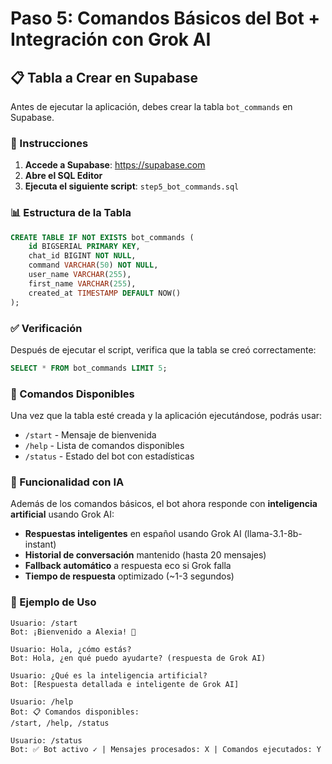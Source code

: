 # Paso 5: Comandos Básicos del Bot + Integración con Grok AI

## 📋 Tabla a Crear en Supabase

Antes de ejecutar la aplicación, debes crear la tabla `bot_commands` en Supabase.

### 🔧 Instrucciones

1. **Accede a Supabase**: https://supabase.com
2. **Abre el SQL Editor**
3. **Ejecuta el siguiente script**: `step5_bot_commands.sql`

### 📊 Estructura de la Tabla

```sql
CREATE TABLE IF NOT EXISTS bot_commands (
    id BIGSERIAL PRIMARY KEY,
    chat_id BIGINT NOT NULL,
    command VARCHAR(50) NOT NULL,
    user_name VARCHAR(255),
    first_name VARCHAR(255),
    created_at TIMESTAMP DEFAULT NOW()
);
```

### ✅ Verificación

Después de ejecutar el script, verifica que la tabla se creó correctamente:

```sql
SELECT * FROM bot_commands LIMIT 5;
```

### 🎯 Comandos Disponibles

Una vez que la tabla esté creada y la aplicación ejecutándose, podrás usar:

- `/start` - Mensaje de bienvenida
- `/help` - Lista de comandos disponibles
- `/status` - Estado del bot con estadísticas

### 🤖 Funcionalidad con IA

Además de los comandos básicos, el bot ahora responde con **inteligencia artificial** usando Grok AI:

- **Respuestas inteligentes** en español usando Grok AI (llama-3.1-8b-instant)
- **Historial de conversación** mantenido (hasta 20 mensajes)
- **Fallback automático** a respuesta eco si Grok falla
- **Tiempo de respuesta** optimizado (~1-3 segundos)

### 📝 Ejemplo de Uso

```
Usuario: /start
Bot: ¡Bienvenido a Alexia! 🤖

Usuario: Hola, ¿cómo estás?
Bot: Hola, ¿en qué puedo ayudarte? (respuesta de Grok AI)

Usuario: ¿Qué es la inteligencia artificial?
Bot: [Respuesta detallada e inteligente de Grok AI]

Usuario: /help
Bot: 📋 Comandos disponibles:
/start, /help, /status

Usuario: /status
Bot: ✅ Bot activo ✓ | Mensajes procesados: X | Comandos ejecutados: Y
```
